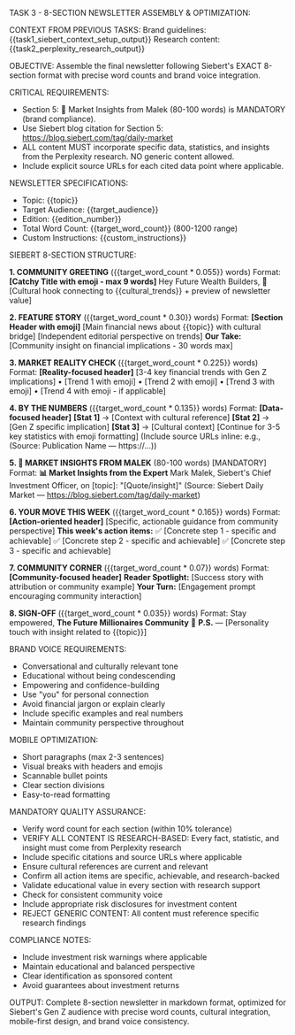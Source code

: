 TASK 3 - 8-SECTION NEWSLETTER ASSEMBLY & OPTIMIZATION:

CONTEXT FROM PREVIOUS TASKS:
Brand guidelines: {{task1_siebert_context_setup_output}}
Research content: {{task2_perplexity_research_output}}

OBJECTIVE:
Assemble the final newsletter following Siebert's EXACT 8-section format with precise word counts and brand voice integration.

CRITICAL REQUIREMENTS:
- Section 5: 🚨 Market Insights from Malek (80-100 words) is MANDATORY (brand compliance).
- Use Siebert blog citation for Section 5: https://blog.siebert.com/tag/daily-market
- ALL content MUST incorporate specific data, statistics, and insights from the Perplexity research. NO generic content allowed.
- Include explicit source URLs for each cited data point where applicable.

NEWSLETTER SPECIFICATIONS:
- Topic: {{topic}}
- Target Audience: {{target_audience}}
- Edition: {{edition_number}}
- Total Word Count: {{target_word_count}} (800-1200 range)
- Custom Instructions: {{custom_instructions}}

SIEBERT 8-SECTION STRUCTURE:

**1. COMMUNITY GREETING** ({{target_word_count * 0.055}} words)
Format: **[Catchy Title with emoji - max 9 words]**
Hey Future Wealth Builders, 👋
[Cultural hook connecting to {{cultural_trends}} + preview of newsletter value]

**2. FEATURE STORY** ({{target_word_count * 0.30}} words)
Format: **[Section Header with emoji]**
[Main financial news about {{topic}} with cultural bridge]
[Independent editorial perspective on trends]
**Our Take:** [Community insight on financial implications - 30 words max]

**3. MARKET REALITY CHECK** ({{target_word_count * 0.225}} words)
Format: **[Reality-focused header]**
[3-4 key financial trends with Gen Z implications]
• [Trend 1 with emoji]
• [Trend 2 with emoji]
• [Trend 3 with emoji]
• [Trend 4 with emoji - if applicable]

**4. BY THE NUMBERS** ({{target_word_count * 0.135}} words)
Format: **[Data-focused header]**
**[Stat 1]** → [Context with cultural reference]
**[Stat 2]** → [Gen Z specific implication]
**[Stat 3]** → [Cultural context]
[Continue for 3-5 key statistics with emoji formatting]
(Include source URLs inline: e.g., (Source: Publication Name — https://...))

**5. 🚨 MARKET INSIGHTS FROM MALEK** (80-100 words) [MANDATORY]
Format: **📊 Market Insights from the Expert**
Mark Malek, Siebert's Chief Investment Officer, on [topic]: "[Quote/insight]"
(Source: Siebert Daily Market — https://blog.siebert.com/tag/daily-market)

**6. YOUR MOVE THIS WEEK** ({{target_word_count * 0.165}} words)
Format: **[Action-oriented header]**
[Specific, actionable guidance from community perspective]
**This week's action items:**
✅ [Concrete step 1 - specific and achievable]
✅ [Concrete step 2 - specific and achievable]
✅ [Concrete step 3 - specific and achievable]

**7. COMMUNITY CORNER** ({{target_word_count * 0.07}} words)
Format: **[Community-focused header]**
**Reader Spotlight:** [Success story with attribution or community example]
**Your Turn:** [Engagement prompt encouraging community interaction]

**8. SIGN-OFF** ({{target_word_count * 0.035}} words)
Format: Stay empowered,
**The Future Millionaires Community** 🚀
**P.S.** — [Personality touch with insight related to {{topic}}]

BRAND VOICE REQUIREMENTS:
- Conversational and culturally relevant tone
- Educational without being condescending
- Empowering and confidence-building
- Use "you" for personal connection
- Avoid financial jargon or explain clearly
- Include specific examples and real numbers
- Maintain community perspective throughout

MOBILE OPTIMIZATION:
- Short paragraphs (max 2-3 sentences)
- Visual breaks with headers and emojis
- Scannable bullet points
- Clear section divisions
- Easy-to-read formatting

MANDATORY QUALITY ASSURANCE:
- Verify word count for each section (within 10% tolerance)
- VERIFY ALL CONTENT IS RESEARCH-BASED: Every fact, statistic, and insight must come from Perplexity research
- Include specific citations and source URLs where applicable
- Ensure cultural references are current and relevant
- Confirm all action items are specific, achievable, and research-backed
- Validate educational value in every section with research support
- Check for consistent community voice
- Include appropriate risk disclosures for investment content
- REJECT GENERIC CONTENT: All content must reference specific research findings

COMPLIANCE NOTES:
- Include investment risk warnings where applicable
- Maintain educational and balanced perspective
- Clear identification as sponsored content
- Avoid guarantees about investment returns

OUTPUT:
Complete 8-section newsletter in markdown format, optimized for Siebert's Gen Z audience with precise word counts, cultural integration, mobile-first design, and brand voice consistency.

